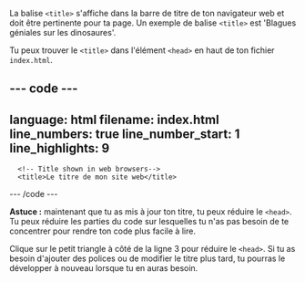 La balise `<title>` s'affiche dans la barre de titre de ton navigateur web et doit être pertinente pour ta page. Un exemple de balise `<title>` est 'Blagues géniales sur les dinosaures'.

Tu peux trouver le `<title>` dans l'élément `<head>` en haut de ton fichier `index.html`.

## --- code ---

language: html
filename: index.html
line_numbers: true
line_number_start: 1
line_highlights: 9
-------------------------------------------------------

<!DOCTYPE html>

<html lang="en">
  <head>
      <meta charset="UTF-8" />
      <meta name="viewport" content="width=device-width, initial-scale=1.0" />
      <meta http-equiv="X-UA-Compatible" content="ie=edge" />

```
  <!-- Title shown in web browsers-->
  <title>Le titre de mon site web</title>
```

\--- /code ---

**Astuce :** maintenant que tu as mis à jour ton titre, tu peux réduire le `<head>`. Tu peux réduire les parties du code sur lesquelles tu n'as pas besoin de te concentrer pour rendre ton code plus facile à lire.

Clique sur le petit triangle à côté de la ligne 3 pour réduire le `<head>`. Si tu as besoin d'ajouter des polices ou de modifier le titre plus tard, tu pourras le développer à nouveau lorsque tu en auras besoin.
